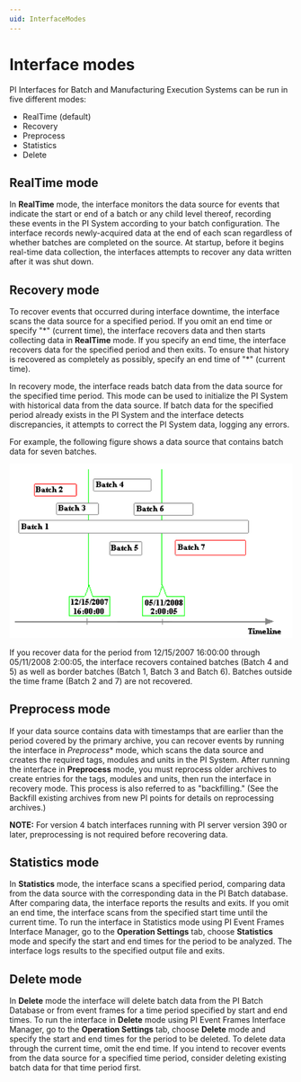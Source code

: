 ```yaml
---
uid: InterfaceModes
---
```


# Interface modes

PI Interfaces for Batch and Manufacturing Execution Systems can be run in five different modes:

* RealTime (default)
* Recovery
* Preprocess
* Statistics
* Delete

## RealTime mode

In **RealTime** mode, the interface monitors the data source for events that indicate the start or end of a batch or any child level thereof, recording these events in the PI System according to your batch configuration. The interface records newly-acquired data at the end of each scan regardless of whether batches are completed on the source. At startup, before it begins real-time data collection, the interfaces
attempts to recover any data written after it was shut down.

## Recovery mode

To recover events that occurred during interface downtime, the interface scans the data source for a specified period. If you omit an end time or specify \"\*\" (current time), the interface recovers data and then starts collecting data in **RealTime** mode. If you specify an end time, the interface recovers data for the specified period and then exits. To ensure that history is recovered as completely as possibly, specify an end time of \"\*\" (current time).

In recovery mode, the interface reads batch data from the data source for the specified time period. This mode can be used to initialize the PI System with historical data from the data source. If batch data for the specified period already exists in the PI System and the interface detects discrepancies, it attempts to correct the PI System data, logging any errors.

For example, the following figure shows a data source that contains batch data for seven batches.

![Interfacemodes](../images/Interfacemodes.png)

If you recover data for the period from 12/15/2007 16:00:00 through 05/11/2008 2:00:05, the interface recovers contained batches (Batch 4 and 5) as well as border batches (Batch 1, Batch 3 and Batch 6). Batches outside the time frame (Batch 2 and 7) are not recovered.

## Preprocess mode

If your data source contains data with timestamps that are earlier than the period covered by the primary archive, you can recover events by running the interface in *Preprocess** mode, which scans the data source and creates the required tags, modules and units in the PI System. After running the interface in **Preprocess** mode, you must reprocess older archives to create entries for the tags, modules and units, then run the interface in recovery mode. This process is also referred to as \"backfilling.\" (See the Backfill existing archives from new PI points for details on reprocessing archives.)

**NOTE:** For version 4 batch interfaces running with PI server version 390 or later, preprocessing is not required before recovering data.

## Statistics mode

In **Statistics** mode, the interface scans a specified period, comparing data from the data source with the corresponding data in the PI Batch database. After comparing data, the interface reports the results and exits. If you omit an end time, the interface scans from the specified start time until the current time. To run the interface in Statistics mode using PI Event Frames Interface Manager, go to the **Operation Settings** tab, choose **Statistics** mode and specify the start and end times for the period to be analyzed. The interface logs results to the specified output file and exits.

## Delete mode

In **Delete** mode the interface will delete batch data from the PI Batch Database or from event frames for a time period specified by start and end times. To run the interface in **Delete** mode using PI Event Frames Interface Manager, go to the **Operation Settings** tab, choose **Delete** mode and specify the start and end times for the period to be
deleted. To delete data through the current time, omit the end time. If you intend to recover events from the data source for a specified time period, consider deleting existing batch data for that time period first.
